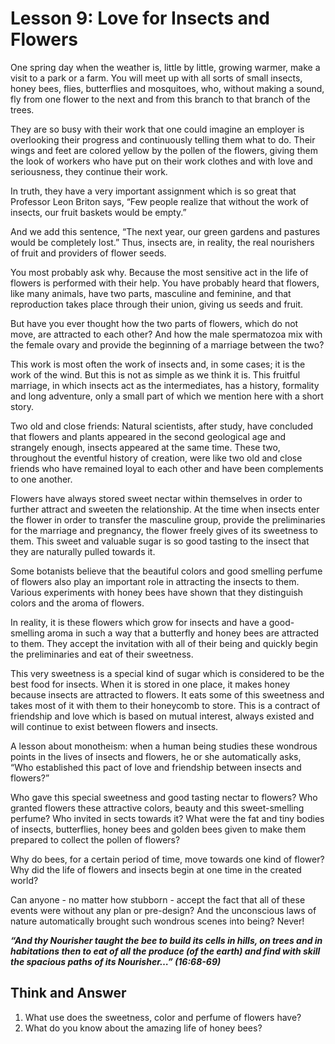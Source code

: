 Lesson 9: Love for Insects and Flowers
======================================

One spring day when the weather is, little by little, growing warmer,
make a visit to a park or a farm. You will meet up with all sorts of
small insects, honey bees, flies, butterflies and mosquitoes, who,
without making a sound, fly from one flower to the next and from this
branch to that branch of the trees.

They are so busy with their work that one could imagine an employer is
overlooking their progress and continuously telling them what to do.
Their wings and feet are colored yellow by the pollen of the flowers,
giving them the look of workers who have put on their work clothes and
with love and seriousness, they continue their work.

In truth, they have a very important assignment which is so great that
Professor Leon Briton says, “Few people realize that without the work of
insects, our fruit baskets would be empty.”

And we add this sentence, “The next year, our green gardens and pastures
would be completely lost.” Thus, insects are, in reality, the real
nourishers of fruit and providers of flower seeds.

You most probably ask why. Because the most sensitive act in the life of
flowers is performed with their help. You have probably heard that
flowers, like many animals, have two parts, masculine and feminine, and
that reproduction takes place through their union, giving us seeds and
fruit.

But have you ever thought how the two parts of flowers, which do not
move, are attracted to each other? And how the male spermatozoa mix with
the female ovary and provide the beginning of a marriage between the
two?

This work is most often the work of insects and, in some cases; it is
the work of the wind. But this is not as simple as we think it is. This
fruitful marriage, in which insects act as the intermediates, has a
history, formality and long adventure, only a small part of which we
mention here with a short story.

Two old and close friends: Natural scientists, after study, have
concluded that flowers and plants appeared in the second geological age
and strangely enough, insects appeared at the same time. These two,
throughout the eventful history of creation, were like two old and close
friends who have remained loyal to each other and have been complements
to one another.

Flowers have always stored sweet nectar within themselves in order to
further attract and sweeten the relationship. At the time when insects
enter the flower in order to transfer the masculine group, provide the
preliminaries for the marriage and pregnancy, the flower freely gives of
its sweetness to them. This sweet and valuable sugar is so good tasting
to the insect that they are naturally pulled towards it.

Some botanists believe that the beautiful colors and good smelling
perfume of flowers also play an important role in attracting the insects
to them. Various experiments with honey bees have shown that they
distinguish colors and the aroma of flowers.

In reality, it is these flowers which grow for insects and have a
good-smelling aroma in such a way that a butterfly and honey bees are
attracted to them. They accept the invitation with all of their being
and quickly begin the preliminaries and eat of their sweetness.

This very sweetness is a special kind of sugar which is considered to be
the best food for insects. When it is stored in one place, it makes
honey because insects are attracted to flowers. It eats some of this
sweetness and takes most of it with them to their honeycomb to store.
This is a contract of friendship and love which is based on mutual
interest, always existed and will continue to exist between flowers and
insects.

A lesson about monotheism: when a human being studies these wondrous
points in the lives of insects and flowers, he or she automatically
asks, “Who established this pact of love and friendship between insects
and flowers?”

Who gave this special sweetness and good tasting nectar to flowers? Who
granted flowers these attractive colors, beauty and this sweet-smelling
perfume? Who invited in sects towards it? What were the fat and tiny
bodies of insects, butterflies, honey bees and golden bees given to make
them prepared to collect the pollen of flowers?

Why do bees, for a certain period of time, move towards one kind of
flower? Why did the life of flowers and insects begin at one time in the
created world?

Can anyone - no matter how stubborn - accept the fact that all of these
events were without any plan or pre-design? And the unconscious laws of
nature automatically brought such wondrous scenes into being? Never!

***“And thy Nourisher taught the bee to build its cells in hills, on
trees and in habitations then to eat of all the produce (of the earth)
and find with skill the spacious paths of its Nourisher…” (16:68-69)***

Think and Answer
----------------

1. What use does the sweetness, color and perfume of flowers have?  
 2. What do you know about the amazing life of honey bees?


